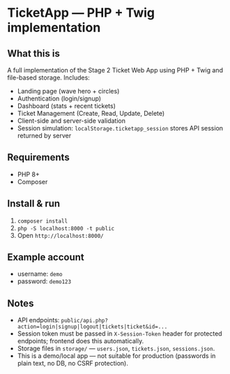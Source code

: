 # TicketApp — PHP + Twig implementation

## What this is

A full implementation of the Stage 2 Ticket Web App using PHP + Twig and file-based storage. Includes:

- Landing page (wave hero + circles)
- Authentication (login/signup)
- Dashboard (stats + recent tickets)
- Ticket Management (Create, Read, Update, Delete)
- Client-side and server-side validation
- Session simulation: `localStorage.ticketapp_session` stores API session returned by server

## Requirements

- PHP 8+
- Composer

## Install & run

1. `composer install`
2. `php -S localhost:8000 -t public`
3. Open `http://localhost:8000/`

## Example account

- username: `demo`
- password: `demo123`

## Notes

- API endpoints: `public/api.php?action=login|signup|logout|tickets|ticket&id=...`
- Session token must be passed in `X-Session-Token` header for protected endpoints; frontend does this automatically.
- Storage files in `storage/` — `users.json`, `tickets.json`, `sessions.json`.
- This is a demo/local app — not suitable for production (passwords in plain text, no DB, no CSRF protection).
